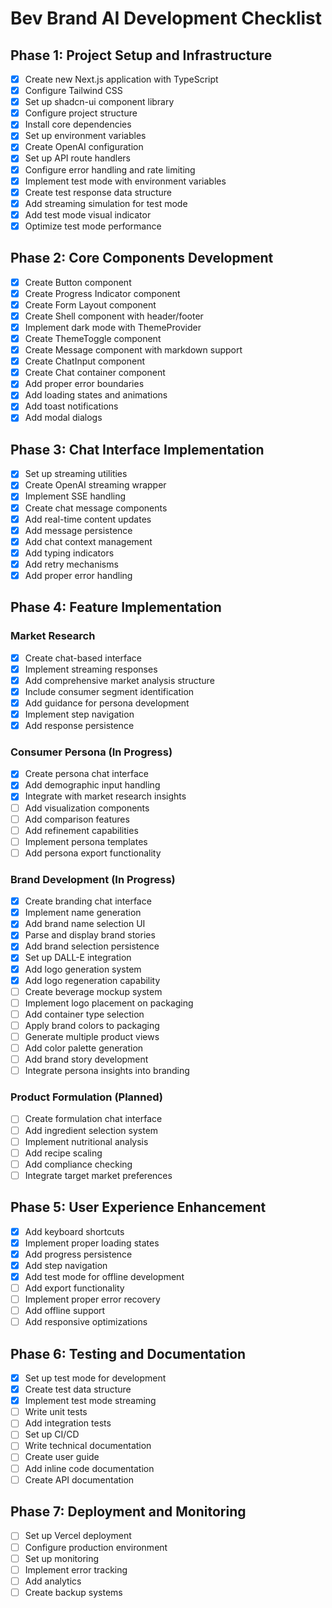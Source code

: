 # Bev Brand AI Development Checklist

## Phase 1: Project Setup and Infrastructure
- [x] Create new Next.js application with TypeScript
- [x] Configure Tailwind CSS
- [x] Set up shadcn-ui component library
- [x] Configure project structure
- [x] Install core dependencies
- [x] Set up environment variables
- [x] Create OpenAI configuration
- [x] Set up API route handlers
- [x] Configure error handling and rate limiting
- [x] Implement test mode with environment variables
- [x] Create test response data structure
- [x] Add streaming simulation for test mode
- [x] Add test mode visual indicator
- [x] Optimize test mode performance

## Phase 2: Core Components Development
- [x] Create Button component
- [x] Create Progress Indicator component
- [x] Create Form Layout component
- [x] Create Shell component with header/footer
- [x] Implement dark mode with ThemeProvider
- [x] Create ThemeToggle component
- [x] Create Message component with markdown support
- [x] Create ChatInput component
- [x] Create Chat container component
- [x] Add proper error boundaries
- [x] Add loading states and animations
- [x] Add toast notifications
- [x] Add modal dialogs

## Phase 3: Chat Interface Implementation
- [x] Set up streaming utilities
- [x] Create OpenAI streaming wrapper
- [x] Implement SSE handling
- [x] Create chat message components
- [x] Add real-time content updates
- [x] Add message persistence
- [x] Add chat context management
- [x] Add typing indicators
- [x] Add retry mechanisms
- [x] Add proper error handling

## Phase 4: Feature Implementation
### Market Research
- [x] Create chat-based interface
- [x] Implement streaming responses
- [x] Add comprehensive market analysis structure
- [x] Include consumer segment identification
- [x] Add guidance for persona development
- [x] Implement step navigation
- [x] Add response persistence

### Consumer Persona (In Progress)
- [x] Create persona chat interface
- [x] Add demographic input handling
- [x] Integrate with market research insights
- [ ] Add visualization components
- [ ] Add comparison features
- [ ] Add refinement capabilities
- [ ] Implement persona templates
- [ ] Add persona export functionality

### Brand Development (In Progress)
- [x] Create branding chat interface
- [x] Implement name generation
- [x] Add brand name selection UI
- [x] Parse and display brand stories
- [x] Add brand selection persistence
- [x] Set up DALL-E integration
- [x] Add logo generation system
- [x] Add logo regeneration capability
- [ ] Create beverage mockup system
- [ ] Implement logo placement on packaging
- [ ] Add container type selection
- [ ] Apply brand colors to packaging
- [ ] Generate multiple product views
- [ ] Add color palette generation
- [ ] Add brand story development
- [ ] Integrate persona insights into branding

### Product Formulation (Planned)
- [ ] Create formulation chat interface
- [ ] Add ingredient selection system
- [ ] Implement nutritional analysis
- [ ] Add recipe scaling
- [ ] Add compliance checking
- [ ] Integrate target market preferences

## Phase 5: User Experience Enhancement
- [x] Add keyboard shortcuts
- [x] Implement proper loading states
- [x] Add progress persistence
- [x] Add step navigation
- [x] Add test mode for offline development
- [ ] Add export functionality
- [ ] Implement proper error recovery
- [ ] Add offline support
- [ ] Add responsive optimizations

## Phase 6: Testing and Documentation
- [x] Set up test mode for development
- [x] Create test data structure
- [x] Implement test mode streaming
- [ ] Write unit tests
- [ ] Add integration tests
- [ ] Set up CI/CD
- [ ] Write technical documentation
- [ ] Create user guide
- [ ] Add inline code documentation
- [ ] Create API documentation

## Phase 7: Deployment and Monitoring
- [ ] Set up Vercel deployment
- [ ] Configure production environment
- [ ] Set up monitoring
- [ ] Implement error tracking
- [ ] Add analytics
- [ ] Create backup systems
